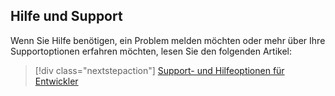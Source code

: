 ## <a name="help-and-support"></a>Hilfe und Support

Wenn Sie Hilfe benötigen, ein Problem melden möchten oder mehr über Ihre Supportoptionen erfahren möchten, lesen Sie den folgenden Artikel:

> [!div class="nextstepaction"]
> [Support- und Hilfeoptionen für Entwickler](../articles/active-directory/develop/active-directory-develop-help-support.md)
